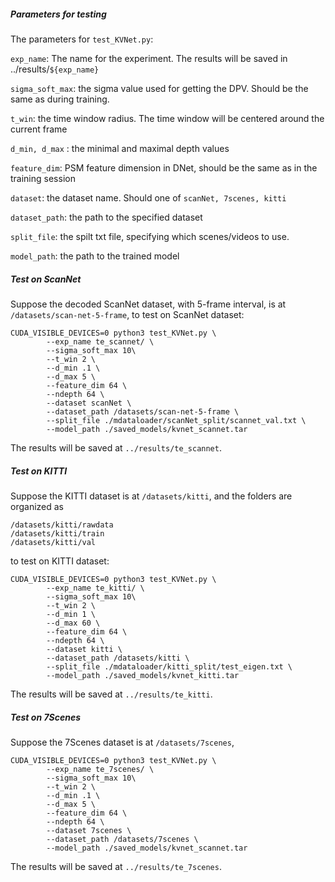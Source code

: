 ##### Parameters for testing 

The parameters for `test_KVNet.py`:

`exp_name`: The name for the experiment. The results will be saved in ../results/`${exp_name}`

`sigma_soft_max`: the sigma value used for getting the DPV. Should be the same as during training. 

`t_win`: the time window radius. The time window will be centered around the current frame

`d_min, d_max` : the minimal and maximal depth values

`feature_dim`: PSM feature dimension in DNet, should be the same as in the training session

`dataset`: the dataset name. Should one of `scanNet, 7scenes, kitti`

`dataset_path`: the path to the specified dataset

`split_file`: the spilt txt file, specifying which scenes/videos to use. 

`model_path`: the path to the trained model


##### Test on ScanNet
Suppose the decoded ScanNet dataset, with 5-frame interval, is at `/datasets/scan-net-5-frame`, to test on ScanNet dataset:
```
CUDA_VISIBLE_DEVICES=0 python3 test_KVNet.py \
 		--exp_name te_scannet/ \
 		--sigma_soft_max 10\
 		--t_win 2 \
 		--d_min .1 \
 		--d_max 5 \
 		--feature_dim 64 \
 		--ndepth 64 \
 		--dataset scanNet \
        --dataset_path /datasets/scan-net-5-frame \
        --split_file ./mdataloader/scanNet_split/scannet_val.txt \
 		--model_path ./saved_models/kvnet_scannet.tar
```
The results will be saved at `../results/te_scannet`.

##### Test on KITTI
Suppose the KITTI dataset is at `/datasets/kitti`, and the folders are organized as
```
/datasets/kitti/rawdata
/datasets/kitti/train
/datasets/kitti/val
```
to test on KITTI dataset:
```
CUDA_VISIBLE_DEVICES=0 python3 test_KVNet.py \
 		--exp_name te_kitti/ \
 		--sigma_soft_max 10\
 		--t_win 2 \
 		--d_min 1 \
 		--d_max 60 \
 		--feature_dim 64 \
 		--ndepth 64 \
 		--dataset kitti \
        --dataset_path /datasets/kitti \
        --split_file ./mdataloader/kitti_split/test_eigen.txt \
 		--model_path ./saved_models/kvnet_kitti.tar
```
The results will be saved at `../results/te_kitti`.

##### Test on 7Scenes 
Suppose the 7Scenes dataset is at `/datasets/7scenes`,
```
CUDA_VISIBLE_DEVICES=0 python3 test_KVNet.py \
 		--exp_name te_7scenes/ \
 		--sigma_soft_max 10\
 		--t_win 2 \
 		--d_min .1 \
 		--d_max 5 \
 		--feature_dim 64 \
 		--ndepth 64 \
 		--dataset 7scenes \
        --dataset_path /datasets/7scenes \
 		--model_path ./saved_models/kvnet_scannet.tar
```
The results will be saved at `../results/te_7scenes`.
